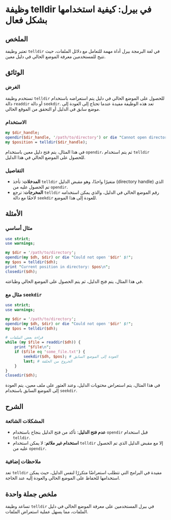 <!--
Meta Description: # وظيفة telldir في بيرل: كيفية استخدامها بشكل فعال ## الملخص تعتبر وظيفة `telldir` في لغة البرمجة بيرل أداة مهمة للتعامل مع دلائل الملفات، حيث تتيح لل...
Meta Keywords: telldir, الموضع, الدليل, الحالي, يتم
-->

# وظيفة telldir في بيرل: كيفية استخدامها بشكل فعال

## الملخص
تعتبر وظيفة `telldir` في لغة البرمجة بيرل أداة مهمة للتعامل مع دلائل الملفات، حيث تتيح للمستخدمين معرفة الموضع الحالي في دليل معين.

## الوثائق
### الغرض
تستخدم وظيفة `telldir` للحصول على الموضع الحالي في دليل يتم استعراضه باستخدام دالة `readdir` أو دالة `seekdir`. تعد هذه الوظيفة مفيدة عندما تحتاج إلى العودة إلى موضع سابق في الدليل أو التحقق من الموقع الحالي.

### الاستخدام
```perl
my $dir_handle; 
opendir($dir_handle, '/path/to/directory') or die "Cannot open directory: $!";
my $position = telldir($dir_handle);
```
في هذا المثال، يتم فتح دليل معين باستخدام `opendir`، ثم يتم استخدام `telldir` للحصول على الموضع الحالي في هذا الدليل.

### التفاصيل
- **المدخلات**: تأخذ `telldir` متغيرًا واحدًا، وهو مقبض الدليل (directory handle) الذي تم الحصول عليه من `opendir`.
- **المخرجات**: ترجع `telldir` رقم الموضع الحالي في الدليل، والذي يمكن استخدامه لاحقًا مع دالة `seekdir` للعودة إلى هذا الموضع.

## الأمثلة
### مثال أساسي
```perl
use strict;
use warnings;

my $dir = '/path/to/directory';
opendir(my $dh, $dir) or die "Could not open '$dir' $!";
my $pos = telldir($dh);
print "Current position in directory: $pos\n";
closedir($dh);
```
في هذا المثال، يتم فتح الدليل، ثم يتم الحصول على الموضع الحالي وطباعته.

### مثال مع `seekdir`
```perl
use strict;
use warnings;

my $dir = '/path/to/directory';
opendir(my $dh, $dir) or die "Could not open '$dir' $!";
my $pos = telldir($dh);

# قراءة بعض الملفات
while (my $file = readdir($dh)) {
    print "$file\n";
    if ($file eq 'some_file.txt') {
        seekdir($dh, $pos); # العودة إلى الموضع السابق
        last; # الخروج من الحلقة
    }
}
closedir($dh);
```
في هذا المثال، يتم استعراض محتويات الدليل، وعند العثور على ملف معين، يتم العودة إلى الموضع السابق باستخدام `seekdir`.

## الشرح
### المشكلات الشائعة
- **عدم فتح الدليل**: تأكد من فتح الدليل بنجاح باستخدام `opendir` قبل استخدام `telldir`.
- **استخدام غير ملائم**: لا يمكن استخدام `telldir` إلا مع مقبض الدليل الذي تم الحصول عليه من `opendir`.

### ملاحظات إضافية
تعد `telldir` مفيدة في البرامج التي تتطلب استعراضًا متكررًا لنفس الدليل، حيث يمكن استخدامها للحفاظ على الموضع الحالي والعودة إليه عند الحاجة.

## ملخص جملة واحدة
تساعد وظيفة `telldir` في بيرل المستخدمين على معرفة الموضع الحالي في دليل الملفات، مما يسهل عملية استعراض الملفات.